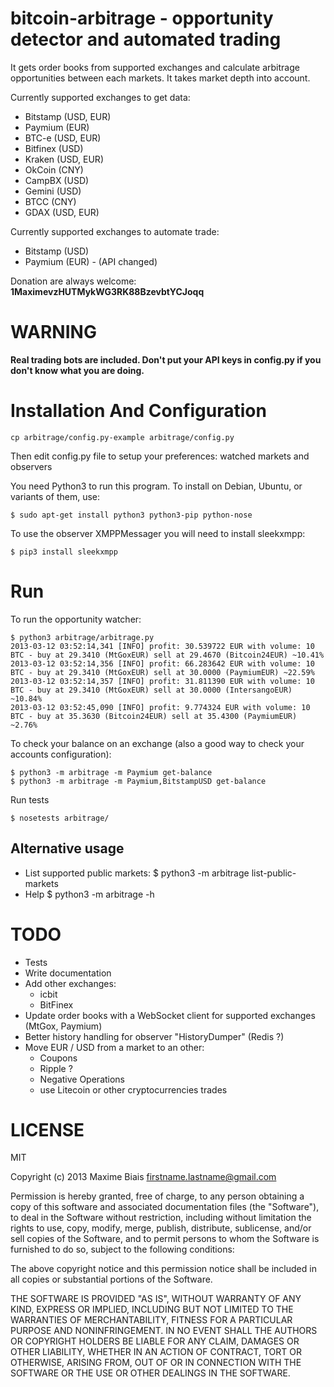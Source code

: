 # bitcoin-arbitrage - opportunity detector and automated trading

It gets order books from supported exchanges and calculate arbitrage
opportunities between each markets. It takes market depth into account.

Currently supported exchanges to get data:
 - Bitstamp (USD, EUR)
 - Paymium (EUR)
 - BTC-e (USD, EUR)
 - Bitfinex (USD)
 - Kraken (USD, EUR)
 - OkCoin (CNY)
 - CampBX (USD)
 - Gemini (USD)
 - BTCC (CNY)
 - GDAX (USD, EUR)

Currently supported exchanges to automate trade:
 - Bitstamp (USD)
 - Paymium (EUR) - (API changed)

Donation are always welcome: **1MaximevzHUTMykWG3RK88BzevbtYCJoqq**

# WARNING

**Real trading bots are included. Don't put your API keys in config.py
  if you don't know what you are doing.**

# Installation And Configuration

    cp arbitrage/config.py-example arbitrage/config.py

Then edit config.py file to setup your preferences: watched markets
and observers

You need Python3 to run this program. To install on Debian, Ubuntu, or
variants of them, use:

    $ sudo apt-get install python3 python3-pip python-nose

To use the observer XMPPMessager you will need to install sleekxmpp:

    $ pip3 install sleekxmpp

# Run

To run the opportunity watcher:

    $ python3 arbitrage/arbitrage.py
    2013-03-12 03:52:14,341 [INFO] profit: 30.539722 EUR with volume: 10 BTC - buy at 29.3410 (MtGoxEUR) sell at 29.4670 (Bitcoin24EUR) ~10.41%
    2013-03-12 03:52:14,356 [INFO] profit: 66.283642 EUR with volume: 10 BTC - buy at 29.3410 (MtGoxEUR) sell at 30.0000 (PaymiumEUR) ~22.59%
    2013-03-12 03:52:14,357 [INFO] profit: 31.811390 EUR with volume: 10 BTC - buy at 29.3410 (MtGoxEUR) sell at 30.0000 (IntersangoEUR) ~10.84%
    2013-03-12 03:52:45,090 [INFO] profit: 9.774324 EUR with volume: 10 BTC - buy at 35.3630 (Bitcoin24EUR) sell at 35.4300 (PaymiumEUR) ~2.76%

To check your balance on an exchange (also a good way to check your accounts configuration):

    $ python3 -m arbitrage -m Paymium get-balance
    $ python3 -m arbitrage -m Paymium,BitstampUSD get-balance

Run tests

    $ nosetests arbitrage/

## Alternative usage

* List supported public markets:
      $ python3 -m arbitrage list-public-markets
* Help
      $ python3 -m arbitrage -h

# TODO

 * Tests
 * Write documentation
 * Add other exchanges:
   * icbit
   * BitFinex
 * Update order books with a WebSocket client for supported exchanges
   (MtGox, Paymium)
 * Better history handling for observer "HistoryDumper" (Redis ?)
 * Move EUR / USD from a market to an other:
   * Coupons
   * Ripple ?
   * Negative Operations
   * use Litecoin or other cryptocurrencies trades

# LICENSE

MIT

Copyright (c) 2013 Maxime Biais <firstname.lastname@gmail.com>

Permission is hereby granted, free of charge, to any person obtaining a copy of this software and associated documentation files (the "Software"), to deal in the Software without restriction, including without limitation the rights to use, copy, modify, merge, publish, distribute, sublicense, and/or sell copies of the Software, and to permit persons to whom the Software is furnished to do so, subject to the following conditions:

The above copyright notice and this permission notice shall be included in all copies or substantial portions of the Software.

THE SOFTWARE IS PROVIDED "AS IS", WITHOUT WARRANTY OF ANY KIND, EXPRESS OR IMPLIED, INCLUDING BUT NOT LIMITED TO THE WARRANTIES OF MERCHANTABILITY, FITNESS FOR A PARTICULAR PURPOSE AND NONINFRINGEMENT. IN NO EVENT SHALL THE AUTHORS OR COPYRIGHT HOLDERS BE LIABLE FOR ANY CLAIM, DAMAGES OR OTHER LIABILITY, WHETHER IN AN ACTION OF CONTRACT, TORT OR OTHERWISE, ARISING FROM, OUT OF OR IN CONNECTION WITH THE SOFTWARE OR THE USE OR OTHER DEALINGS IN THE SOFTWARE.
